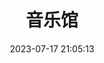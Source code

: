 ---
title: 音乐馆
date: 2023-07-17 21:05:13
type: music
aplayer: true
top_img: false
comments: false
aside: false
---